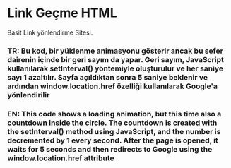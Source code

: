 # Link Geçme HTML
Basit Link yönlendirme Sitesi.
### TR: Bu kod, bir yüklenme animasyonu gösterir ancak bu sefer dairenin içinde bir geri sayım da yapar. Geri sayım, JavaScript kullanılarak setInterval() yöntemiyle oluşturulur ve her saniye sayı 1 azaltılır. Sayfa açıldıktan sonra 5 saniye beklenir ve ardından window.location.href özelliği kullanılarak Google'a yönlendirilir

### EN: This code shows a loading animation, but this time also a countdown inside the circle. The countdown is created with the setInterval() method using JavaScript, and the number is decremented by 1 every second. After the page is opened, it waits for 5 seconds and then redirects to Google using the window.location.href attribute
